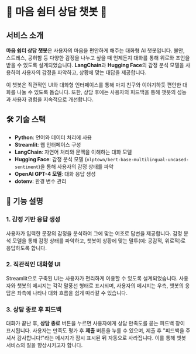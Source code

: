 # 🌸 마음 쉼터 상담 챗봇 🌸

## 서비스 소개
**마음 쉼터 상담 챗봇**은 사용자의 마음을 편안하게 해주는 대화형 AI 챗봇입니다. 불안, 스트레스, 공허함 등 다양한 감정을 나누고 싶을 때 언제든지 대화를 통해 위로와 조언을 받을 수 있도록 설계되었습니다. **LangChain**과 **Hugging Face**의 감정 분석 모델을 사용하여 사용자의 감정을 파악하고, 상황에 맞는 대답을 제공합니다.

이 챗봇은 직관적인 UI와 대화형 인터페이스를 통해 마치 친구와 이야기하듯 편안한 대화를 나눌 수 있도록 돕습니다. 또한, 상담 후에는 사용자의 피드백을 통해 챗봇의 성능과 사용자 경험을 지속적으로 개선합니다.

## 🛠️ 기술 스택
- **Python**: 언어와 데이터 처리에 사용
- **Streamlit**: 웹 인터페이스 구성
- **LangChain**: 자연어 처리와 문맥을 이해하는 대화 모델
- **Hugging Face**: 감정 분석 모델 (`nlptown/bert-base-multilingual-uncased-sentiment`)을 통해 사용자의 감정 상태를 파악
- **OpenAI GPT-4 모델**: 대화 응답 생성
- **dotenv**: 환경 변수 관리

## 📝 기능 설명

### 1. 감정 기반 응답 생성
사용자가 입력한 문장의 감정을 분석하여 그에 맞는 어조로 답변을 제공합니다. 감정 분석 모델을 통해 감정 상태를 파악하고, 챗봇이 상황에 맞는 말투(예: 공감적, 위로적)로 응답하도록 합니다.

### 2. 직관적인 대화형 UI
Streamlit으로 구축된 UI는 사용자가 편리하게 이용할 수 있도록 설계되었습니다. 사용자와 챗봇의 메시지는 각각 말풍선 형태로 표시되며, 사용자의 메시지는 우측, 챗봇의 응답은 좌측에 나타나 대화 흐름을 쉽게 따라갈 수 있습니다.

### 3. 상담 종료 후 피드백
대화가 끝난 후, **상담 종료** 버튼을 누르면 사용자에게 상담 만족도를 묻는 피드백 창이 표시됩니다. 사용자는 만족도 평가 후 **제출** 버튼을 누를 수 있으며, 제출 후 "피드백을 주셔서 감사합니다!"라는 메시지가 잠시 표시된 뒤 자동으로 사라집니다. 이를 통해 챗봇 서비스의 질을 향상시키고자 합니다.
